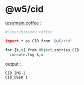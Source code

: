 [‼️]: ✏️README.mdt

# @w5/cid

[test/main.coffee](./test/main.coffee) :

```coffee
#!/usr/bin/env coffee

import * as CID from '@w5/cid'

for [k,v] from Object.entries CID
  console.log k,v
```

output :

```
CID_IMG 2
CID_USER 1
```
